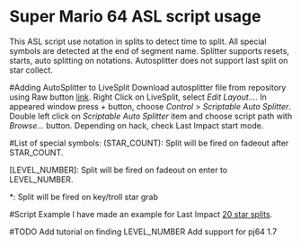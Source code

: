 # Super Mario 64 ASL script usage
This ASL script use notation in splits to detect time to split. All special symbols are detected at the end of segment name. Splitter supports resets, starts, auto splitting on notations. Autosplitter does not support last split on star collect.

#Adding AutoSplitter to LiveSplit
Download autosplitter file from repository using Raw button [link](https://raw.githubusercontent.com/aglab2/LiveSplitAutoSplitters/master/LiveSplit.SuperMario64.asl). Right Click on LiveSplit, select _Edit Layout..._. In appeared window press _+_ button, choose _Control_ > _Scriptable Auto Splitter_. Double left click on _Scriptable Auto Splitter_ item and choose script path with _Browse..._ button. Depending on hack, check Last Impact start mode. 

#List of special symbols:
(STAR_COUNT): Split will be fired on fadeout after STAR_COUNT.

[LEVEL_NUMBER]: Split will be fired on fadeout on enter to LEVEL_NUMBER.

*: Split will be fired on key/troll star grab

#Script Example
I have made an example for Last Impact [20 star splits](https://splits.io/10je).

#TODO
Add tutorial on finding LEVEL_NUMBER
Add support for pj64 1.7
